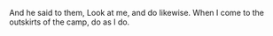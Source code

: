 And he said to them, Look at me, and do likewise. When I come to the outskirts of the camp, do as I do.

